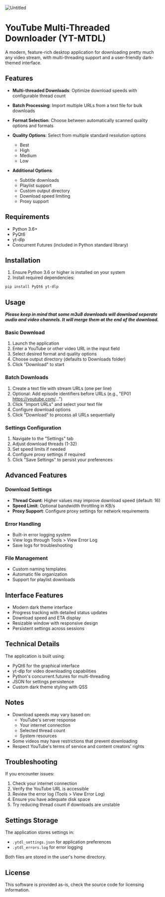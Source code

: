 ![Untitled](https://github.com/user-attachments/assets/ec7ca53c-42f5-483f-b7c0-8919fad33808)

# YouTube Multi-Threaded Downloader (YT-MTDL)

A modern, feature-rich desktop application for downloading pretty much any video stream, with multi-threading support and a user-friendly dark-themed interface.

## Features

- **Multi-threaded Downloads**: Optimize download speeds with configurable thread count

- **Batch Processing**: Import multiple URLs from a text file for bulk downloads

- **Format Selection**: Choose between automatically scanned quality options and formats

- **Quality Options**: Select from multiple standard resolution options
  - Best
  - High
  - Medium
  - Low

- **Additional Options**:
  - Subtitle downloads
  - Playlist support
  - Custom output directory
  - Download speed limiting
  - Proxy support

## Requirements

- Python 3.6+
- PyQt6
- yt-dlp
- Concurrent Futures (included in Python standard library)

## Installation

1. Ensure Python 3.6 or higher is installed on your system
2. Install required dependencies:
```bash
pip install PyQt6 yt-dlp
```

## Usage

***Please keep in mind that some m3u8 downloads will download seperate audio and video channels. It will merge them at the end of the download.***

### Basic Download
1. Launch the application
2. Enter a YouTube or other video URL in the input field
3. Select desired format and quality options
4. Choose output directory (defaults to Downloads folder)
5. Click "Download" to start

### Batch Downloads
1. Create a text file with stream URLs (one per line)
2. Optional: Add episode identifiers before URLs (e.g., "EP01 https://youtube.com/...")
3. Click "Import URLs" and select your text file
4. Configure download options
5. Click "Download" to process all URLs sequentially

### Settings Configuration
1. Navigate to the "Settings" tab
2. Adjust download threads (1-32)
3. Set speed limits if needed
4. Configure proxy settings if required
5. Click "Save Settings" to persist your preferences

## Advanced Features

### Download Settings
- **Thread Count**: Higher values may improve download speed (default: 16)
- **Speed Limit**: Optional bandwidth throttling in KB/s
- **Proxy Support**: Configure proxy settings for network requirements

### Error Handling
- Built-in error logging system
- View logs through Tools > View Error Log
- Save logs for troubleshooting

### File Management
- Custom naming templates
- Automatic file organization
- Support for playlist downloads

## Interface Features

- Modern dark theme interface
- Progress tracking with detailed status updates
- Download speed and ETA display
- Resizable window with responsive design
- Persistent settings across sessions

## Technical Details

The application is built using:
- PyQt6 for the graphical interface
- yt-dlp for video downloading capabilities
- Python's concurrent.futures for multi-threading
- JSON for settings persistence
- Custom dark theme styling with QSS

## Notes

- Download speeds may vary based on:
  - YouTube's server response
  - Your internet connection
  - Selected thread count
  - System resources
- Some videos may have restrictions that prevent downloading
- Respect YouTube's terms of service and content creators' rights

## Troubleshooting

If you encounter issues:
1. Check your internet connection
2. Verify the YouTube URL is accessible
3. Review the error log (Tools > View Error Log)
4. Ensure you have adequate disk space
5. Try reducing thread count if downloads are unstable

## Settings Storage

The application stores settings in:
- `.ytdl_settings.json` for application preferences
- `.ytdl_errors.log` for error logging

Both files are stored in the user's home directory.

## License

This software is provided as-is, check the source code for licensing information.
